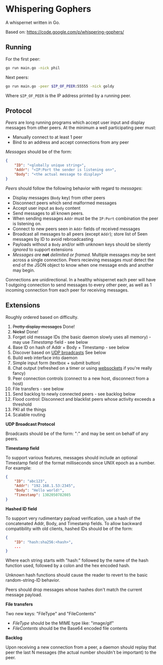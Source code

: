Whispering Gophers
==================

A whispernet written in Go.

Based on: https://code.google.com/p/whispering-gophers/

Running
-------

For the first peer:

```sh
go run main.go -nick phil
```

Next peers:

```sh
go run main.go -peer $IP_OF_PEER:55555 -nick goldy
```

Where ``$IP_OF_PEER`` is the IP address printed by a running peer.

Protocol
--------

*Peers* are long running programs which accept user input and display messages
from other peers. At the minimum a well participating peer must:

* Manually connect to at least 1 peer
* Bind to an address and accept connections from any peer

*Messages* should be of the form:

```json
{
    "ID": "<globally unique string>",
    "Addr": "<IP:Port the sender is listening on>",
    "Body": "<the actual message to display>"
}
```

*Peers* should follow the following behavior with regard to *messages*:

* Display messages (``Body`` key) from other peers
* Disconnect peers which send malformed messages
* Accept user input as ``Body`` content
* Send messages to all known peers.
* When sending messages ``Addr`` must be the ``IP:Port`` combination the peer
  is listening on.
* Connect to new peers seen in ``Addr`` fields of received messages
* Broadcast all messages to all peers (except ``Addr``); store list of Seen
  messages by ID to avoid rebroadcasting
* Payloads without a ``Body`` and/or with unknown keys should be silently
  *ignored* to support extensions
* *Messages are* **not** *delimited or framed.* Multiple messages *may* be sent
  across a single connection. Peers recieving messages *must* detect the end of
  the JSON object to know when one message ends and another may begin.

Connections are unidirectional. In a healthy whispernet each peer will have 1
outgoing connection to send messages to every other peer, as well as 1 incoming
connection from each peer for receiving messages.

Extensions
----------

Roughly ordered based on difficulty.

1. ~~Pretty display messages~~ Done!
1. ~~Nicks!~~ Done!
1. Forget old message IDs (the basic daemon slowly uses all memory) - may use
   *Timestamp* field - see below
1. Base ID on hash of Addr + Body + Timestamp - see below
1. Discover based on [UDP
   broadcasts](https://groups.google.com/d/msg/golang-nuts/nbmYWwHCgPc/ZBw2uH6Bdi4J)
See below
1. Build web interface into daemon
 1. Simple input form (textbox + submit button)
 1. Chat output (refreshed on a timer or using
    [websockets](http://godoc.org/code.google.com/p/go.net/websocket) if you're
    really fancy)
 1. Peer connection controls (connect to a new host, disconnect from a host)
1. File transfers - see below
1. Send backlog to newly connected peers - see backlog below
1. Flood control: Disconnect and blacklist peers whose activity exceeds a
   threshold
1. PKI all the things
1. Scalable routing

**UDP Broadcast Protocol**

Broadcasts should be of the form: "<IP>:<PORT>" and may be sent on behalf of
any peers.

**Timestamp field**

To support various features, messages should include an optional Timestamp
field of the format milliseconds since UNIX epoch as a number. For example:

```json
{
    "ID": "abc123",
    "Addr": "192.168.1.53:2345",
    "Body": "Hello world!",
    "Timestamp": 1382050782085
}
```

**Hashed ID field**

To support very rudimentary payload verification, use a hash of the concatenated Addr, Body, and Timestamp fields. To allow backward compatibility with old clients, hashed IDs should be of the form:

```json
{
    "ID": "hash:sha256:<hash>",
    ...
}
```

Where each string starts with "hash:" followed by the name of the hash function used, followed by a colon and the hex encoded hash.

Unknown hash functions should cause the reader to revert to the basic random-string-ID behavior.

Peers should drop messages whose hashes don't match the current message payload.

**File transfers**

Two new keys: "FileType" and "FileContents"

* *FileType* should be the MIME type like: "image/gif"
* *FileContents* should be the Base64 encoded file contents

**Backlog**

Upon receiving a new connection from a peer, a daemon should replay that peer the last N messages (the actual number shouldn't be important) to the peer.
